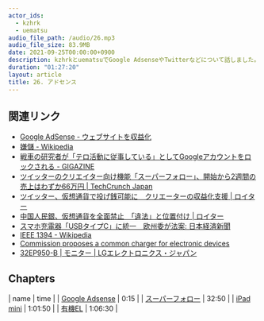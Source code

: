 ```yaml
---
actor_ids:
  - kzhrk
  - uematsu
audio_file_path: /audio/26.mp3
audio_file_size: 83.9MB
date: 2021-09-25T00:00:00+0900
description: kzhrkとuematsuでGoogle AdsenseやTwitterなどについて話しました。
duration: "01:27:20"
layout: article
title: 26. アドセンス
---
```


<!-- prettier-ignore-start -->

## 関連リンク

- [Google AdSense - ウェブサイトを収益化](https://www.google.com/intl/ja_jp/adsense/start/)
- [嫌儲 - Wikipedia](https://ja.wikipedia.org/wiki/%E5%AB%8C%E5%84%B2)
- [戦車の研究者が「テロ活動に従事している」としてGoogleアカウントをロックされる - GIGAZINE](https://gigazine.net/news/20210924-google-lock-account/)
- [ツイッターのクリエイター向け機能「スーパーフォロー」、開始から2週間の売上はわずか66万円 \| TechCrunch Japan](https://jp.techcrunch.com/2021/09/18/2021-09-16-twitter-super-follows-has-generated-only-around-6k-in-its-first-two-weeks/)
- [ツイッター、仮想通貨で投げ銭可能に　クリエーターの収益化支援 \| ロイター](https://jp.reuters.com/article/twitter-products-idJPKBN2GK045?feedType=RSS&feedName=special20)
- [中国人民銀、仮想通貨を全面禁止　「違法」と位置付け \| ロイター](https://jp.reuters.com/article/crypto-currency-china-idJPKBN2GK0RZ)
- [スマホ充電器「USBタイプC」に統一　欧州委が法案: 日本経済新聞](https://www.nikkei.com/article/DGXZQOGR233RF0T20C21A9000000/?n_cid=SNSTW001&n_tw=1632401202)
- [IEEE 1394 - Wikipedia](https://ja.wikipedia.org/wiki/IEEE_1394)
- [Commission proposes a common charger for electronic devices](https://ec.europa.eu/commission/presscorner/detail/en/ip_21_4613)
- [32EP950-B \| モニター \| LGエレクトロニクス・ジャパン](https://www.lg.com/jp/monitor/lg-32ep950-b)

## Chapters

| name | time |
| [Google Adsense](#t=0:15) | 0:15 |
| [スーパーフォロー](#t=32:50) | 32:50 |
| [iPad mini](#t=1:01:50) | 1:01:50 |
| [有機EL](#t=1:06:30) | 1:06:30 |

<!-- prettier-ignore-end -->
